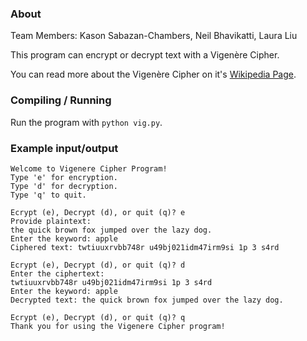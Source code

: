 ### About

Team Members: Kason Sabazan-Chambers, Neil Bhavikatti, Laura Liu

This program can encrypt or decrypt text with a Vigenère Cipher. 

You can read more about the Vigenère Cipher on it's [Wikipedia Page](https://en.wikipedia.org/wiki/Vigen%C3%A8re_cipher).

### Compiling / Running

Run the program with `python vig.py`. 

### Example input/output

```
Welcome to Vigenere Cipher Program!
Type 'e' for encryption.
Type 'd' for decryption.
Type 'q' to quit.

Ecrypt (e), Decrypt (d), or quit (q)? e
Provide plaintext:
the quick brown fox jumped over the lazy dog.
Enter the keyword: apple
Ciphered text: twtiuuxrvbb748r u49bj021idm47irm9si 1p 3 s4rd

Ecrypt (e), Decrypt (d), or quit (q)? d
Enter the ciphertext:
twtiuuxrvbb748r u49bj021idm47irm9si 1p 3 s4rd
Enter the keyword: apple
Decrypted text: the quick brown fox jumped over the lazy dog.

Ecrypt (e), Decrypt (d), or quit (q)? q
Thank you for using the Vigenere Cipher program!
```